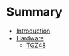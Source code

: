 # Summary

- [Introduction](./intro.md)
- [Hardware](./hardware/intro.md)
    - [TGZ48](./hardware/tgz48.md)

